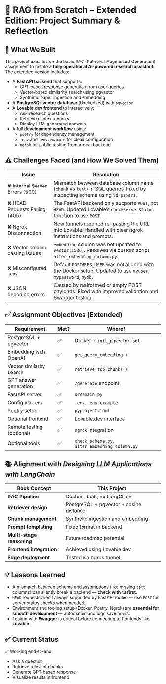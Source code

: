 ﻿
# 🧠 RAG from Scratch – Extended Edition: Project Summary & Reflection

## 🔧 What We Built

This project expands on the basic RAG (Retrieval-Augmented Generation) assignment to create a **fully operational AI-powered research assistant**. The extended version includes:

- A **FastAPI backend** that supports:
  - GPT-based response generation from user queries
  - Vector-based similarity search using pgvector
  - Synthetic paper ingestion and embedding
- A **PostgreSQL vector database** (Dockerized) with `pgvector`
- A **Lovable.dev frontend** to interactively:
  - Ask research questions
  - Retrieve context chunks
  - Display LLM-generated answers
- A full **development workflow** using:
  - `poetry` for dependency management
  - `.env` and `.env.example` for clean configuration
  - `ngrok` for public testing from a local backend

## ⚠️ Challenges Faced (and How We Solved Them)

| Issue | Resolution |
|-------|------------|
| ❌ Internal Server Errors (500) | Mismatch between database column name (`chunk` vs `text`) in SQL queries. Fixed by inspecting schema using `\d papers`. |
| ❌ HEAD Requests Failing (405) | The FastAPI backend only supports `POST`, not `HEAD`. Updated Lovable’s `checkServerStatus` function to use `POST`. |
| ❌ Ngrok Disconnection | New tunnels required re-pasting the URL into Lovable. Handled with clear ngrok instructions and prompts. |
| ❌ Vector column casting issues | `embedding` column was not updated to `vector(1536)`. Resolved via custom script `alter_embedding_column.py`. |
| ❌ Misconfigured `.env` | Default `POSTGRES_USER` was not aligned with the Docker setup. Updated to use `myuser`, `mypassword`, `mydb`. |
| ❌ JSON decoding errors | Caused by malformed or empty POST payloads. Fixed with improved validation and Swagger testing. |

## ✅ Assignment Objectives (Extended)

| Requirement | Met? | Where? |
|-------------|------|--------|
| PostgreSQL + pgvector | ✅ | Docker + `init_pgvector.sql` |
| Embedding with OpenAI | ✅ | `get_query_embedding()` |
| Vector similarity search | ✅ | `retrieve_top_chunks()` |
| GPT answer generation | ✅ | `/generate` endpoint |
| FastAPI server | ✅ | `src/main.py` |
| Config via `.env` | ✅ | `.env`, `.env.example` |
| Poetry setup | ✅ | `pyproject.toml` |
| Optional frontend | ✅ | Lovable.dev interface |
| Remote testing (optional) | ✅ | `ngrok` integration |
| Optional tools | ✅ | `check_schema.py`, `alter_embedding_column.py` |

## 📚 Alignment with *Designing LLM Applications with LangChain*

| Book Concept | This Project |
|--------------|--------------|
| **RAG Pipeline** | Custom-built, no LangChain |
| **Retriever design** | PostgreSQL + pgvector + cosine distance |
| **Chunk management** | Synthetic ingestion and embedding |
| **Prompt templating** | Fixed format in backend |
| **Multi-stage reasoning** | Future roadmap potential |
| **Frontend integration** | Achieved using Lovable.dev |
| **Edge deployment** | Tested via ngrok tunnel |

## 💡 Lessons Learned

- A mismatch between schema and assumptions (like missing `text` columns) can silently break a backend — **check with `\d` first**.
- `HEAD` requests aren’t always supported by FastAPI routes — use `POST` for server status checks when needed.
- Environment and tooling setup (Docker, Poetry, Ngrok) are **essential for smooth development** — automation and logs save hours.
- Testing with **Swagger** is critical before connecting to frontends like **Lovable**.

## ✅ Current Status

✅ Working end-to-end:  
- Ask a question  
- Retrieve relevant chunks  
- Generate GPT-based response  
- Visualize results in frontend

